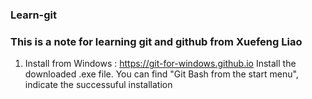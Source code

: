 ### Learn-git 
### This is a note for learning git and github from Xuefeng Liao

1. Install from Windows : https://git-for-windows.github.io
   Install the downloaded .exe file. You can find "Git Bash from the start menu", indicate the successuful installation
